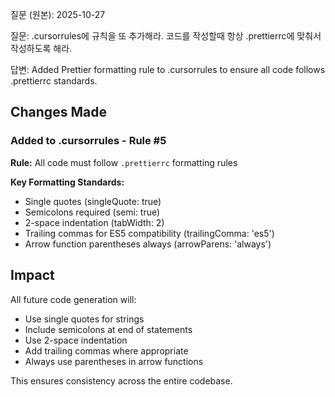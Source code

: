 질문 (원본):
2025-10-27

질문: .cursorrules에 규칙을 또 추가해라. 코드를 작성할때 항상 .prettierrc에 맞춰서 작성하도록 해라.

답변:
Added Prettier formatting rule to .cursorrules to ensure all code follows .prettierrc standards.

<!-- 모든 코드가 .prettierrc 표준을 따르도록 .cursorrules에 Prettier 포맷팅 규칙을 추가했습니다. -->

## Changes Made
<!-- 변경 사항 -->

### Added to .cursorrules - Rule #5
<!-- .cursorrules에 추가 - 규칙 #5 -->

**Rule:** All code must follow `.prettierrc` formatting rules
<!-- 규칙: 모든 코드는 `.prettierrc` 포맷팅 규칙을 따라야 합니다 -->

**Key Formatting Standards:**
<!-- 주요 포맷팅 표준 -->
- Single quotes (singleQuote: true)
- Semicolons required (semi: true)
- 2-space indentation (tabWidth: 2)
- Trailing commas for ES5 compatibility (trailingComma: 'es5')
- Arrow function parentheses always (arrowParens: 'always')

## Impact
<!-- 영향 -->
All future code generation will:
- Use single quotes for strings
- Include semicolons at end of statements
- Use 2-space indentation
- Add trailing commas where appropriate
- Always use parentheses in arrow functions

This ensures consistency across the entire codebase.
<!-- 이것은 전체 코드베이스의 일관성을 보장합니다. -->

